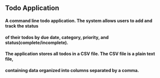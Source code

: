 ## Todo Application
#### A command line todo application. The system allows users to add and track the status
#### of their todos by due date, category, priority, and status(complete/incomplete).
#### The application stores all todos in a CSV file. The CSV file is a plain text file,
#### containing data organized into columns separated by a comma.